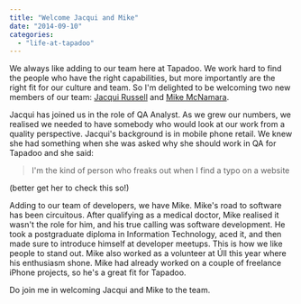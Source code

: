 ```yaml
---
title: "Welcome Jacqui and Mike"
date: "2014-09-10"
categories: 
  - "life-at-tapadoo"
---
```


We always like adding to our team here at Tapadoo. We work hard to find the people who have the right capabilities, but more importantly are the right fit for our culture and team. So I'm delighted to be welcoming two new members of our team: [Jacqui Russell](https://twitter.com/canuckjacq) and [Mike McNamara](https://twitter.com/mikemcnamara).

Jacqui has joined us in the role of QA Analyst. As we grew our numbers, we realised we needed to have somebody who would look at our work from a quality perspective. Jacqui's background is in mobile phone retail. We knew she had something when she was asked why she should work in QA for Tapadoo and she said:

> I'm the kind of person who freaks out when I find a typo on a website

(better get her to check this so!)

Adding to our team of developers, we have Mike. Mike's road to software has been circuitous. After qualifying as a medical doctor, Mike realised it wasn't the role for him, and his true calling was software development. He took a postgraduate diploma in Information Technology, aced it, and then made sure to introduce himself at developer meetups. This is how we like people to stand out. Mike also worked as a volunteer at Úll this year where his enthusiasm shone. Mike had already worked on a couple of freelance iPhone projects, so he's a great fit for Tapadoo.

Do join me in welcoming Jacqui and Mike to the team.
